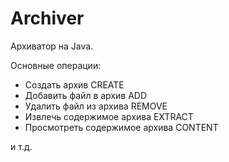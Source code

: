# Archiver

Архиватор на Java. 

Основные операции:
- Создать архив CREATE
- Добавить файл в архив ADD
- Удалить файл из архива REMOVE
- Извлечь содержимое архива EXTRACT
- Просмотреть содержимое архива CONTENT

и т.д.
